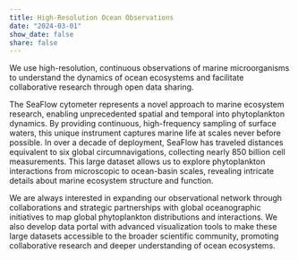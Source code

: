 ```yaml
---
title: High-Resolution Ocean Observations
date: "2024-03-01"
show_date: false
share: false
---
```

We use high-resolution, continuous observations of marine microorganisms to understand the dynamics of ocean ecosystems and facilitate collaborative research through open data sharing.

<!--more-->

The SeaFlow cytometer represents a novel approach to marine ecosystem research, enabling unprecedented spatial and temporal into phytoplankton dynamics. By providing continuous, high-frequency sampling of surface waters, this unique instrument captures marine life at scales never before possible. In over a decade of deployment, SeaFlow has traveled distances equivalent to six global circumnavigations, collecting nearly 850 billion cell measurements. This large dataset allows us to explore phytoplankton interactions from microscopic to ocean-basin scales, revealing intricate details about marine ecosystem structure and function. 

We are always interested in expanding our observational network through collaborations and strategic partnerships with global oceanographic initiatives to map global phytoplankton distributions and interactions. We also develop data portal with advanced visualization tools to make these large datasets accessible to the broader scientific community, promoting collaborative research and deeper understanding of ocean ecosystems.

